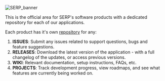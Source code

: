 ![SERP_banner](https://github.com/user-attachments/assets/6da22887-0c34-4e61-aaa7-9624b6319412)


This is the official area for SERP's software products with a dedicated repository for each of our applications.

Each product has it's own [repository](https://github.com/orgs/serpapps/repositories) for any:

1. **ISSUES**: Submit any issues related to support questions, bugs and feature suggestions.
2. **RELEASES**: Download the latest version of the application - with a full changelog of the updates, or access previous versions.
3. **WIKI**: Relevant documentation, setup instructions, FAQs, etc.
4. **PROJECTS**: Track development progress, view roadmaps, and see what features are currently being worked on.

